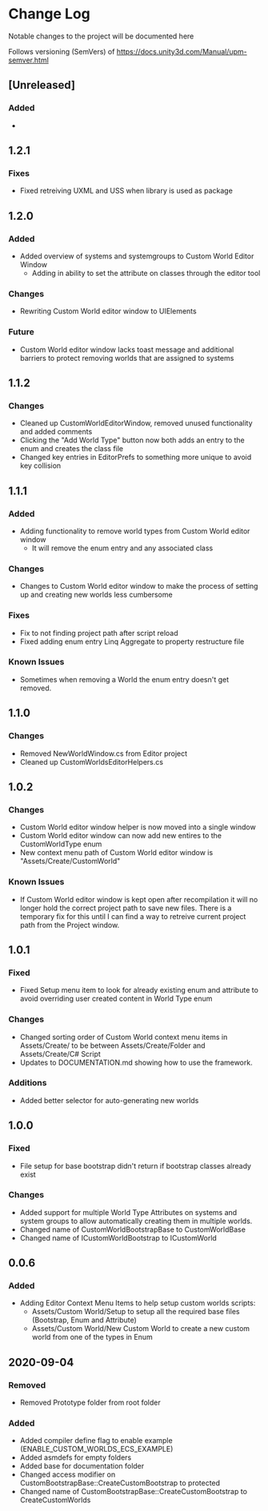 # Change Log
Notable changes to the project will be documented here

Follows versioning (SemVers) of https://docs.unity3d.com/Manual/upm-semver.html

## [Unreleased]
### Added
- 

## 1.2.1
### Fixes
- Fixed retreiving UXML and USS when library is used as package

## 1.2.0
### Added
- Added overview of systems and systemgroups to Custom World Editor Window
    - Adding in ability to set the attribute on classes through the editor tool

### Changes
- Rewriting Custom World editor window to UIElements

### Future
- Custom World editor window lacks toast message and additional barriers to protect
removing worlds that are assigned to systems

## 1.1.2
### Changes
- Cleaned up CustomWorldEditorWindow, removed unused functionality and added comments
- Clicking the "Add World Type" button now both adds an entry to the enum and creates the class file
- Changed key entries in EditorPrefs to something more unique to avoid key collision

## 1.1.1
### Added
- Adding functionality to remove world types from Custom World editor window
    - It will remove the enum entry and any associated class

### Changes
- Changes to Custom World editor window to make the process of setting up and creating new worlds less cumbersome

### Fixes
- Fix to not finding project path after script reload
- Fixed adding enum entry Linq Aggregate to property restructure file

### Known Issues
- Sometimes when removing a World the enum entry doesn't get removed.

## 1.1.0
### Changes
- Removed NewWorldWindow.cs from Editor project
- Cleaned up CustomWorldsEditorHelpers.cs

## 1.0.2
### Changes
- Custom World editor window helper is now moved into a single window
- Custom World editor window can now add new entires to the CustomWorldType enum
- New context menu path of Custom World editor window is "Assets/Create/CustomWorld"

### Known Issues
- If Custom World editor window is kept open after recompilation it will no longer hold the
correct project path to save new files. There is a temporary fix for this until I can find a
way to retreive current project path from the Project window.

## 1.0.1
### Fixed
- Fixed Setup menu item to look for already existing enum and attribute to avoid overriding 
user created content in World Type enum

### Changes
- Changed sorting order of Custom World context menu items in Assets/Create/ to be between
Assets/Create/Folder and Assets/Create/C# Script
- Updates to DOCUMENTATION.md showing how to use the framework.

### Additions
- Added better selector for auto-generating new worlds

## 1.0.0
### Fixed
- File setup for base bootstrap didn't return if bootstrap classes already exist

### Changes
- Added support for multiple World Type Attributes on systems and system groups to allow automatically creating
them in multiple worlds.
- Changed name of CustomWorldBootstrapBase to CustomWorldBase
- Changed name of ICustomWorldBootstrap to ICustomWorld

## 0.0.6
### Added
- Adding Editor Context Menu Items to help setup custom worlds scripts:
    - Assets/Custom World/Setup to setup all the required base files (Bootstrap, Enum and Attribute)
    - Assets/Custom World/New Custom World to create a new custom world from one of the types in Enum

## 2020-09-04
### Removed
- Removed Prototype folder from root folder

### Added
- Added compiler define flag to enable example (ENABLE_CUSTOM_WORLDS_ECS_EXAMPLE)
- Added asmdefs for empty folders
- Added base for documentation folder
- Changed access modifier on CustomBootstrapBase::CreateCustomBootstrap to protected
- Changed name of CustomBootstrapBase::CreateCustomBootstrap to CreateCustomWorlds